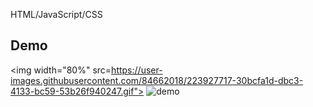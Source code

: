 HTML/JavaScript/CSS

## Demo
<img width="80%" src=https://user-images.githubusercontent.com/84662018/223927717-30bcfa1d-dbc3-4133-bc59-53b26f940247.gif">
![demo](https://user-images.githubusercontent.com/84662018/223927717-30bcfa1d-dbc3-4133-bc59-53b26f940247.gif)
